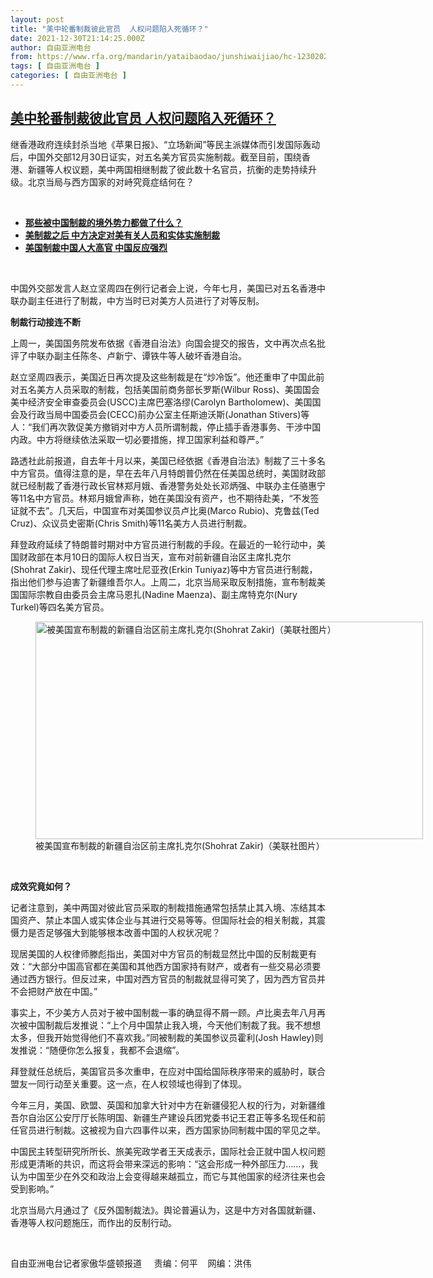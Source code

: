 ```yaml
---
layout: post
title: "美中轮番制裁彼此官员  人权问题陷入死循环？"
date: 2021-12-30T21:14:25.000Z
author: 自由亚洲电台
from: https://www.rfa.org/mandarin/yataibaodao/junshiwaijiao/hc-12302021151224.html
tags: [ 自由亚洲电台 ]
categories: [ 自由亚洲电台 ]
---
```

<!--1640898865000-->
[美中轮番制裁彼此官员  人权问题陷入死循环？](https://www.rfa.org/mandarin/yataibaodao/junshiwaijiao/hc-12302021151224.html)
------

<div>
<p></p><p>继香港政府连续封杀当地《苹果日报》、<span>“</span><span>立场新闻</span><span>”</span><span>等民主派媒体而引发国际轰动后，中国外交部</span><span>12</span><span>月</span><span>30</span><span>日证实，对五名美方官员实施制裁。截至目前，围绕香港、新疆等人权议题，美中两国相继制裁了彼此数十名官员，抗衡的走势持续升级。北京当局与西方国家的对峙究竟症结何在？</span></p><p><br/></p><ul><li><a href="https://www.rfa.org/mandarin/yataibaodao/junshiwaijiao/rc-08162021162747.html"><strong>那些被中国制裁的境外势力都做了什么？</strong></a></li><li><strong><a href="https://www.rfa.org/mandarin/Xinwen/9-07232021122729.html">美制裁之后 中方决定对美有关人员和实体实施制裁</a></strong></li><li><strong><a href="https://www.rfa.org/mandarin/yataibaodao/junshiwaijiao/hj-12082020145958.html">美国制裁中国人大高官 中国反应强烈</a></strong></li></ul><p><br/></p><p>中国外交部发言人赵立坚周四在例行记者会上说，今年七月，美国已对五名香港中联办副主任进行了制裁，中方当时已对美方人员进行了对等反制。</p><p><strong><span>制裁行动接连不断</span></strong></p><p><span>上周一，美国国务院发布依据《香港自治法》向国会提交的报告，文中再次点名批评了中联办副主任陈冬、卢新宁、谭铁牛等人破坏香港自治。</span></p><p><span>赵立坚周四表示，美国近日再次提及这些制裁是在</span><span>“</span><span>炒冷饭</span><span>”</span><span>。他还重申了中国此前对五名美方人员采取的制裁，包括美国前商务部长罗斯</span><span>(Wilbur Ross)</span><span>、美国国会美中经济安全审查委员会</span><span>(USCC)</span><span>主席巴塞洛缪</span><span>(Carolyn Bartholomew)</span><span>、美国国会及行政当局中国委员会</span><span>(CECC)</span><span>前办公室主任斯迪沃斯</span><span>(Jonathan Stivers)</span><span>等人：</span><span>“</span><span>我们再次敦促美方撤销对中方人员所谓制裁，停止插手香港事务、干涉中国内政。中方将继续依法采取一切必要措施，捍卫国家利益和尊严。</span><span>”</span></p><p><span>路透社此前报道，自去年十月以来，美国已经依据《香港自治法》制裁了三十多名中方官员。值得注意的是，早在去年八月特朗普仍然在任美国总统时，美国财政部就已经制裁了香港行政长官林郑月娥、香港警务处处长邓炳强、中联办主任骆惠宁等</span><span>11</span><span>名中方官员。林郑月娥曾声称，她在美国没有资产，也不期待赴美，</span><span>“</span><span>不发签证就不去</span><span>”</span><span>。几天后，中国宣布对美国参议员卢比奥</span><span>(Marco Rubio)</span><span>、克鲁兹</span><span>(Ted Cruz)</span><span>、众议员史密斯</span><span>(Chris Smith)</span><span>等</span><span>11</span><span>名美方人员进行制裁。</span></p><p><span>拜登政府延续了特朗普时期对中方官员进行制裁的手段。在最近的一轮行动中，美国财政部在本月</span><span>10</span><span>日的国际人权日当天，宣布对前新疆自治区主席扎克尔</span><span>(Shohrat Zakir)</span><span>、现任代理主席吐尼亚孜</span><span>(Erkin Tuniyaz)</span><span>等中方官员进行制裁，指出他们参与迫害了新疆维吾尔人。上周二，北京当局采取反制措施，宣布制裁美国国际宗教自由委员会主席马恩扎</span><span>(Nadine Maenza)</span><span>、副主席特克尔</span><span>(Nury Turkel)</span><span>等四名美方官员。</span></p><p><span><figure class="image-richtext image-inline captioned" style="width:620px;"><img alt="被美国宣布制裁的新疆自治区前主席扎克尔(Shohrat Zakir)（美联社图片）" height="348" src="https://www.rfa.org/mandarin/yataibaodao/junshiwaijiao/hc-12302021151224.html/hc1230b.jpg/@@images/4988ccb6-3ee6-41f2-a67d-f21bbb994172.jpeg" title="hc1230b.jpg" width="620"/><figcaption class="image-caption">被美国宣布制裁的新疆自治区前主席扎克尔(Shohrat Zakir)（美联社图片）</figcaption><small></small></figure> </span></p><p><strong><span>成效究竟如何？</span></strong></p><p><span>记者注意到，美中两国对彼此官员采取的制裁措施通常包括禁止其入境、冻结其本国资产、禁止本国人或实体企业与其进行交易等等。但国际社会的相关制裁，其震慑力是否足够强大到能够根本改善中国的人权状况呢？</span></p><p><span>现居美国的人权律师滕彪指出，美国对中方官员的制裁显然比中国的反制裁更有效：</span><span>“</span><span>大部分中国高官都在美国和其他西方国家持有财产，或者有一些交易必须要通过西方银行。但反过来，中国对西方官员的制裁就显得可笑了，因为西方官员并不会把财产放在中国。</span><span>”</span></p><p><span>事实上，不少美方人员对于被中国制裁一事的确显得不屑一顾。卢比奥去年八月再次被中国制裁后发推说：</span><span>“</span><span>上个月中国禁止我入境，今天他们制裁了我。我不想想太多，但我开始觉得他们不喜欢我。</span><span>”</span><span>同被制裁的美国参议员霍利</span><span>(Josh Hawley)</span><span>则发推说：</span><span>“</span><span>随便你怎么报复，我都不会退缩</span><span>”</span><span>。</span></p><p><span>拜登就任总统后，美国官员多次重申，在应对中国给国际秩序带来的威胁时，联合盟友一同行动至关重要。这一点，在人权领域也得到了体现。</span></p><p><span>今年三月，美国、欧盟、英国和加拿大针对中方在新疆侵犯人权的行为，对新疆维吾尔自治区公安厅厅长陈明国、新疆生产建设兵团党委书记王君正等多名现任和前任官员进行制裁。这被视为自六四事件以来，西方国家协同制裁中国的罕见之举。</span></p><p><span>中国民主转型研究所所长、旅美宪政学者王天成表示，国际社会正就中国人权问题形成更清晰的共识，而这将会带来深远的影响：</span><span>“</span><span>这会形成一种外部压力</span><span>……</span><span>，我认为中国至少在外交和政治上会变得越来越孤立，而它与其他国家的经济往来也会受到影响。</span><span>”</span></p><p><span>北京当局六月通过了《反外国制裁法》。舆论普遍认为，这是中方对各国就新疆、香港等人权问题施压，而作出的反制行动。<p><br/></p><p><span>自由亚洲电台记者家傲华盛顿报道     责编：何平    网编：洪伟<br/></span></p></span></p>
</div>
